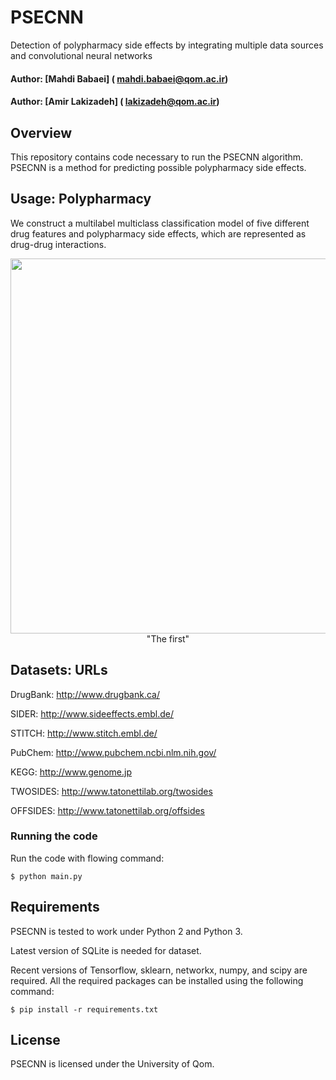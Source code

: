 # PSECNN
Detection of polypharmacy side effects by integrating multiple data sources and convolutional neural networks

#### Author: [Mahdi Babaei] ( mahdi.babaei@qom.ac.ir)
#### Author: [Amir Lakizadeh] ( lakizadeh@qom.ac.ir)

## Overview

This repository contains code necessary to run the PSECNN algorithm. PSECNN is a method for predicting possible polypharmacy side effects.
  
## Usage: Polypharmacy

We construct a multilabel multiclass classification model of five different drug features and 
polypharmacy side effects, which are represented as drug-drug interactions.

<p align="center">
<img src="https://github.com/MahdiBabaei98/PSECNN/blob/master/images/1.png" width="600" align="center"> "The first"
</p>


## Datasets: URLs

DrugBank: http://www.drugbank.ca/

SIDER: http://www.sideeffects.embl.de/	

STITCH: http://www.stitch.embl.de/

PubChem: http://www.pubchem.ncbi.nlm.nih.gov/

KEGG: http://www.genome.jp		

TWOSIDES: http://www.tatonettilab.org/twosides

OFFSIDES: http://www.tatonettilab.org/offsides


### Running the code

Run the code with flowing command:

    $ python main.py
    

## Requirements

PSECNN is tested to work under Python 2 and Python 3. 

Latest version of SQLite is needed for dataset.

Recent versions of Tensorflow, sklearn, networkx, numpy, and scipy are required. All the required packages can be installed using the following command:

    $ pip install -r requirements.txt

## License

PSECNN is licensed under the University of Qom.
